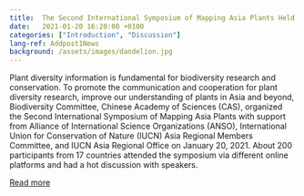 ```yaml
---
title:  The Second International Symposium of Mapping Asia Plants Held Online
date:   2021-01-20 16:20:00 +0100
categories: ["Introduction", "Discussion"]
lang-ref: Addpost1News
background: /assets/images/dandelion.jpg
---
```



Plant diversity information is fundamental for biodiversity research and conservation. To promote the communication and cooperation for plant diversity research, improve our understanding of plants in Asia and beyond, Biodiversity Committee, Chinese Academy of Sciences (CAS), organized the Second International Symposium of Mapping Asia Plants with support from Alliance of International Science Organizations (ANSO), International Union for Conservation of Nature (IUCN) Asia Regional Members Committee, and IUCN Asia Regional Office on January 20, 2021. About 200 participants from 17 countries attended the symposium via different online platforms and had a hot discussion with speakers.

[Read more](/The2thISofMAPonline.md)

